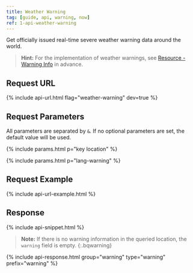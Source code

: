 ```yaml
---
title: Weather Warning
tag: [guide, api, warning, now]
ref: 1-api-weather-warning
---
```


Get officially issued real-time severe weather warning data around the world.

> **Hint:** For the implementation of weather warnings, see [Resource - Warning Info](/en/docs/resource/warning-info/) in advance.

## Request URL

{% include api-url.html flag="weather-warning" dev=true %}

## Request Parameters

All parameters are separated by `&`. If no optional parameters are set, the default value will be used.

{% include params.html p="key location" %}

{% include params.html p="lang-warning" %}

## Request Example

{% include api-url-example.html %}

## Response

{% include api-snippet.html %}

> **Note:** If there is no warning information in the queried location, the `warning` field is empty.
{:.bqwarning}

{% include api-response.html group="warning" type="warning" prefix="warning" %}

